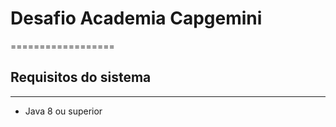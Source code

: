 # Desafio Academia Capgemini
==================

## Requisitos do sistema
------------------
- Java 8 ou superior
